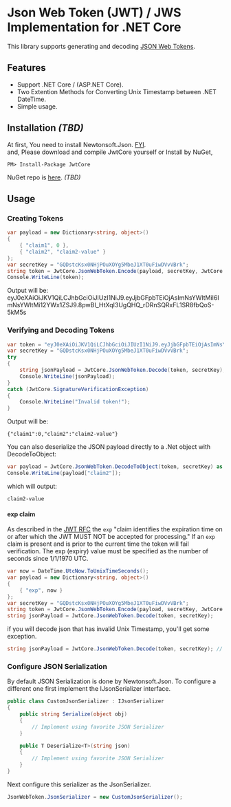 # Json Web Token (JWT) / JWS Implementation for .NET Core

This library supports generating and decoding [JSON Web Tokens](http://tools.ietf.org/html/draft-jones-json-web-token-10). 

## Features
* Support .NET Core / (ASP.NET Core).
* Two Extention Methods for Converting Unix Timestamp between .NET DateTime. 
* Simple usage.

## Installation _(TBD)_
At first, You need to install Newtonsoft.Json.  [FYI](http://www.newtonsoft.com/json).  
and, Please  download and compile JwtCore yourself  or Install by NuGet,

```console
PM> Install-Package JwtCore
```
NuGet repo is [here](https://www.nuget.org/packages/JwtCore/). _(TBD)_

## Usage
### Creating Tokens

```csharp
var payload = new Dictionary<string, object>()
{
    { "claim1", 0 },
    { "claim2", "claim2-value" }
};
var secretKey = "GQDstcKsx0NHjPOuXOYg5MbeJ1XT0uFiwDVvVBrk";
string token = JwtCore.JsonWebToken.Encode(payload, secretKey, JwtCore.JwtHashAlgorithm.HS256);
Console.WriteLine(token);
```

Output will be:
    eyJ0eXAiOiJKV1QiLCJhbGciOiJIUzI1NiJ9.eyJjbGFpbTEiOjAsImNsYWltMiI6ImNsYWltMi12YWx1ZSJ9.8pwBI_HtXqI3UgQHQ_rDRnSQRxFL1SR8fbQoS-5kM5s

### Verifying and Decoding Tokens

```csharp
var token = "eyJ0eXAiOiJKV1QiLCJhbGciOiJIUzI1NiJ9.eyJjbGFpbTEiOjAsImNsYWltMiI6ImNsYWltMi12YWx1ZSJ9.8pwBI_HtXqI3UgQHQ_rDRnSQRxFL1SR8fbQoS-5kM5s";
var secretKey = "GQDstcKsx0NHjPOuXOYg5MbeJ1XT0uFiwDVvVBrk";
try
{
    string jsonPayload = JwtCore.JsonWebToken.Decode(token, secretKey);
    Console.WriteLine(jsonPayload);
}
catch (JwtCore.SignatureVerificationException)
{
    Console.WriteLine("Invalid token!");
}
```

Output will be:

    {"claim1":0,"claim2":"claim2-value"}

You can also deserialize the JSON payload directly to a .Net object with DecodeToObject:

```csharp
var payload = JwtCore.JsonWebToken.DecodeToObject(token, secretKey) as IDictionary<string, object>;
Console.WriteLine(payload["claim2"]);
```

which will output:
    
    claim2-value

#### exp claim

As described in the [JWT RFC](https://tools.ietf.org/html/draft-ietf-oauth-json-web-token-32#section-4.1.4) the `exp` "claim identifies the expiration time on or after which the JWT MUST NOT be accepted for processing." If an `exp` claim is present and is prior to the current time the token will fail verification. The exp (expiry) value must be specified as the number of seconds since 1/1/1970 UTC.

```csharp
var now = DateTime.UtcNow.ToUnixTimeSeconds();
var payload = new Dictionary<string, object>()
{
    { "exp", now }
};
var secretKey = "GQDstcKsx0NHjPOuXOYg5MbeJ1XT0uFiwDVvVBrk";
string token = JwtCore.JsonWebToken.Encode(payload, secretKey, JwtCore.JwtHashAlgorithm.HS256);
string jsonPayload = JwtCore.JsonWebToken.Decode(token, secretKey);
```

if you will decode  json that has invalid Unix Timestamp, you'll get some exception.

```csharp
string jsonPayload = JwtCore.JsonWebToken.Decode(token, secretKey); // JwtCore.SignatureVerificationException!
```

### Configure JSON Serialization

By default JSON Serialization is done by Newtonsoft.Json.  To configure a different one first implement the IJsonSerializer interface.

```csharp
public class CustomJsonSerializer : IJsonSerializer
{
    public string Serialize(object obj)
    {
        // Implement using favorite JSON Serializer
    }

    public T Deserialize<T>(string json)
    {
        // Implement using favorite JSON Serializer
    }
}
```

Next configure this serializer as the JsonSerializer.
```cs
JsonWebToken.JsonSerializer = new CustomJsonSerializer();
```
